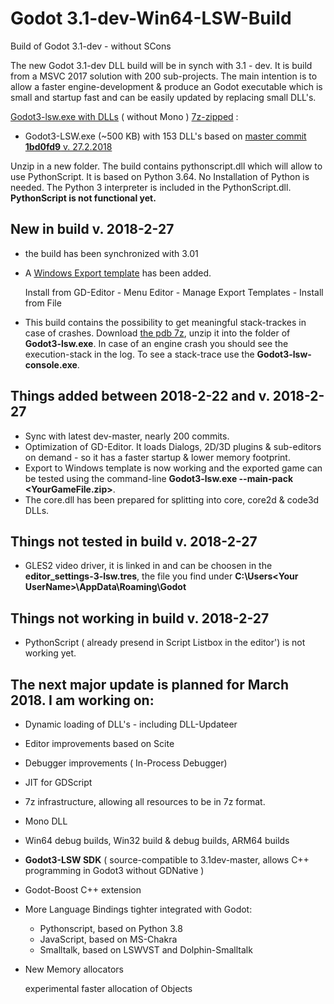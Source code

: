 # Godot 3.1-dev-Win64-LSW-Build
Build of Godot 3.1-dev - without SCons

The new Godot 3.1-dev DLL build will be in synch with 3.1 - dev.
It is build from a MSVC 2017 solution with 200 sub-projects.
The main intention is to allow a faster engine-development & produce an Godot executable which is small and startup fast and can be easily updated by replacing small DLL's.

[Godot3-lsw.exe with DLLs](https://github.com/frank-lesser/Godot3.1dev-dllbuild-lsw-Win64.tpz) ( without Mono ) [7z-zipped](http://7-zip.org/download.html) :

+ Godot3-LSW.exe (~500 KB) with 153 DLL's
based on [master commit **1bd0fd9** v. 27.2.2018](https://github.com/godotengine/godot/commit/1bd0fd90cc40349df9951b24244c1cfb6d3c494b)

Unzip in a new folder. The build contains pythonscript.dll which will allow to use PythonScript.
It is based on Python 3.64. No Installation of Python is needed. The Python 3 interpreter is included in the PythonScript.dll. 
**PythonScript is not functional yet.**


## New in build v. 2018-2-27
+ the build has been synchronized with 3.01
+ A [Windows Export template](https://github.com/frank-lesser/Godot3.1dev-dllbuild-lsw-Win64.tpz) has been added.

  Install from GD-Editor - Menu Editor - Manage Export Templates - Install from File

+ This build contains the possibility to get meaningful stack-trackes in case of crashes.
Download [the pdb 7z](https://github.com/frank-lesser/Godot3-Win64-LSW-Build/blob/master/Godot3.1dev-dllbuild-lsw-Win64.7z), unzip it into the folder of **Godot3-lsw.exe**. In case of an engine crash you should see the execution-stack in the log.
To see a stack-trace use the **Godot3-lsw-console.exe**.

## Things added between 2018-2-22 and v. 2018-2-27
+ Sync with latest dev-master, nearly 200 commits.
+ Optimization of GD-Editor. It loads Dialogs, 2D/3D plugins & sub-editors on demand - so it has a faster startup & lower memory footprint.
+ Export to Windows template is now working and the exported game can be tested using the command-line **Godot3-lsw.exe --main-pack <YourGameFile.zip>**. 
+ The core.dll has been prepared for splitting into core, core2d & code3d DLLs.


## Things not tested in build v. 2018-2-27
+ GLES2 video driver, it is linked in and can be choosen in the **editor_settings-3-lsw.tres**, the file you find under **C:\Users\<Your UserName>\AppData\Roaming\Godot**

## Things not working in build v. 2018-2-27

+ PythonScript ( already presend in Script Listbox in the editor')  is not working yet.

## The next major update is planned for March 2018. I am working on:

+ Dynamic loading of DLL's - including DLL-Updateer
+ Editor improvements based on Scite
+ Debugger improvements ( In-Process Debugger)
+ JIT for GDScript
+ 7z infrastructure, allowing all resources to be in 7z format.
+ Mono DLL
+ Win64 debug builds, Win32 build & debug builds, ARM64 builds
+ **Godot3-LSW SDK** ( source-compatible to 3.1dev-master, allows C++ programming in Godot3 without GDNative )
+ Godot-Boost C++ extension

+ More Language Bindings tighter integrated with Godot:
  + Pythonscript, based on Python 3.8
  + JavaScript, based on MS-Chakra
  + Smalltalk, based on LSWVST and Dolphin-Smalltalk

+ New Memory allocators

  experimental faster allocation of Objects